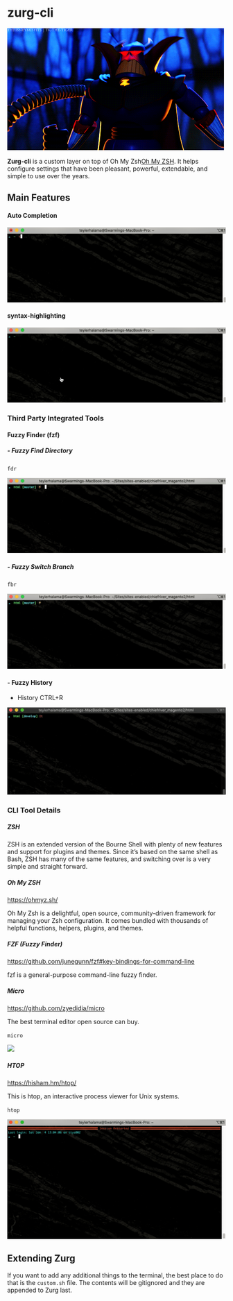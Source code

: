 # zurg-cli

![](/images/zurg.gif)

**Zurg-cli** is a custom layer on top of Oh My Zsh[Oh My ZSH](https://ohmyz.sh). It helps configure settings that have been pleasant, powerful, extendable, and simple to use over the years.

## Main Features

#### Auto Completion

![](/images/auto-complete.gif)

#### syntax-highlighting

![](/images/syntax-highlighting.gif)

### Third Party Integrated Tools

#### Fuzzy Finder (fzf)

##### - Fuzzy Find Directory

`fdr`

![](/images/fuzzy-find.gif)

##### - Fuzzy Switch Branch

`fbr`

![](/images/fuzzy-branch.gif)

#### - Fuzzy History

- History CTRL+R

![](/images/fuzzy-history.gif)

### CLI Tool Details
##### ZSH

ZSH is an extended version of the Bourne Shell with plenty of new features and support for plugins and themes. Since it’s based on the same shell as Bash, ZSH has many of the same features, and switching over is a very simple and straight forward.

##### Oh My ZSH

https://ohmyz.sh/

Oh My Zsh is a delightful, open source, community-driven framework for managing your Zsh configuration. It comes bundled with thousands of helpful functions, helpers, plugins, and themes.

##### FZF (Fuzzy Finder)

https://github.com/junegunn/fzf#key-bindings-for-command-line

fzf is a general-purpose command-line fuzzy finder.

##### Micro

https://github.com/zyedidia/micro

The best terminal editor open source can buy.

`micro`

![](/images/micro.gif)

##### HTOP

https://hisham.hm/htop/

This is htop, an interactive process viewer for Unix systems.

`htop`

![](/images/htop.gif)


## Extending Zurg

If you want to add any additional things to the terminal, the best place to do that is the `custom.sh` file. The contents will be gitignored and they are appended to Zurg last.